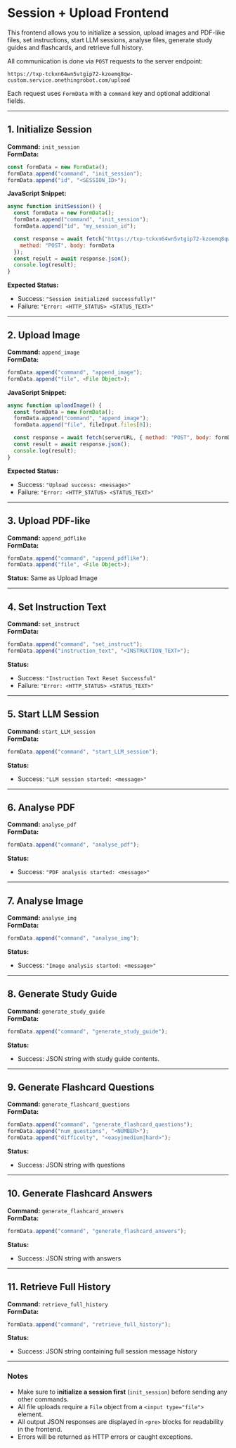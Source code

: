 # Session + Upload Frontend

This frontend allows you to initialize a session, upload images and PDF-like files, set instructions, start LLM sessions, analyse files, generate study guides and flashcards, and retrieve full history.

All communication is done via `POST` requests to the server endpoint:

```
https://txp-tckxn64wn5vtgip72-kzoemq8qw-custom.service.onethingrobot.com/upload
```

Each request uses `FormData` with a `command` key and optional additional fields.

---

## 1. Initialize Session

**Command:** `init_session`  
**FormData:**  
```js
const formData = new FormData();
formData.append("command", "init_session");
formData.append("id", "<SESSION_ID>");
```

**JavaScript Snippet:**  
```js
async function initSession() {
  const formData = new FormData();
  formData.append("command", "init_session");
  formData.append("id", "my_session_id");

  const response = await fetch("https://txp-tckxn64wn5vtgip72-kzoemq8qw-custom.service.onethingrobot.com/upload", {
    method: "POST", body: formData
  });
  const result = await response.json();
  console.log(result);
}
```

**Expected Status:**  
- Success: `"Session initialized successfully!"`  
- Failure: `"Error: <HTTP_STATUS> <STATUS_TEXT>"`  

---

## 2. Upload Image

**Command:** `append_image`  
**FormData:**  
```js
formData.append("command", "append_image");
formData.append("file", <File Object>);
```

**JavaScript Snippet:**  
```js
async function uploadImage() {
  const formData = new FormData();
  formData.append("command", "append_image");
  formData.append("file", fileInput.files[0]);

  const response = await fetch(serverURL, { method: "POST", body: formData });
  const result = await response.json();
  console.log(result);
}
```

**Expected Status:**  
- Success: `"Upload success: <message>"`  
- Failure: `"Error: <HTTP_STATUS> <STATUS_TEXT>"`  

---

## 3. Upload PDF-like

**Command:** `append_pdflike`  
**FormData:**  
```js
formData.append("command", "append_pdflike");
formData.append("file", <File Object>);
```

**Status:** Same as Upload Image  

---

## 4. Set Instruction Text

**Command:** `set_instruct`  
**FormData:**  
```js
formData.append("command", "set_instruct");
formData.append("instruction_text", "<INSTRUCTION_TEXT>");
```

**Status:**  
- Success: `"Instruction Text Reset Successful"`  
- Failure: `"Error: <HTTP_STATUS> <STATUS_TEXT>"`  

---

## 5. Start LLM Session

**Command:** `start_LLM_session`  
**FormData:**  
```js
formData.append("command", "start_LLM_session");
```

**Status:**  
- Success: `"LLM session started: <message>"`  

---

## 6. Analyse PDF

**Command:** `analyse_pdf`  
**FormData:**  
```js
formData.append("command", "analyse_pdf");
```

**Status:**  
- Success: `"PDF analysis started: <message>"`  

---

## 7. Analyse Image

**Command:** `analyse_img`  
**FormData:**  
```js
formData.append("command", "analyse_img");
```

**Status:**  
- Success: `"Image analysis started: <message>"`  

---

## 8. Generate Study Guide

**Command:** `generate_study_guide`  
**FormData:**  
```js
formData.append("command", "generate_study_guide");
```

**Status:**  
- Success: JSON string with study guide contents.  

---

## 9. Generate Flashcard Questions

**Command:** `generate_flashcard_questions`  
**FormData:**  
```js
formData.append("command", "generate_flashcard_questions");
formData.append("num_questions", "<NUMBER>");
formData.append("difficulty", "<easy|medium|hard>");
```

**Status:**  
- Success: JSON string with questions  

---

## 10. Generate Flashcard Answers

**Command:** `generate_flashcard_answers`  
**FormData:**  
```js
formData.append("command", "generate_flashcard_answers");
```

**Status:**  
- Success: JSON string with answers  

---

## 11. Retrieve Full History

**Command:** `retrieve_full_history`  
**FormData:**  
```js
formData.append("command", "retrieve_full_history");
```

**Status:**  
- Success: JSON string containing full session message history  

---

### Notes

- Make sure to **initialize a session first** (`init_session`) before sending any other commands.  
- All file uploads require a `File` object from a `<input type="file">` element.  
- All output JSON responses are displayed in `<pre>` blocks for readability in the frontend.  
- Errors will be returned as HTTP errors or caught exceptions.  

